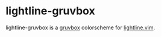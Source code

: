 lightline-gruvbox
=================

lightline-gruvbox is a [gruvbox](http://github.com/morhetz/gruvbox) colorscheme for [lightline.vim](http://github.com/itchyny/lightline.vim).

